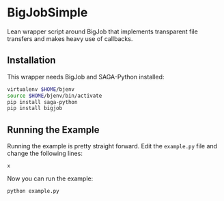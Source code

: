 BigJobSimple
============

Lean wrapper script around BigJob that implements transparent file transfers 
and makes heavy use of callbacks.


Installation
------------

This wrapper needs BigJob and SAGA-Python installed:

```bash
virtualenv $HOME/bjenv
source $HOME/bjenv/bin/activate
pip install saga-python
pip install bigjob
```

Running the Example
-------------------

Running the example is pretty straight forward. Edit the `example.py` file 
and change the following lines:

    x

Now you can run the example:

    python example.py
